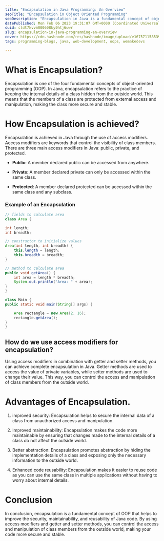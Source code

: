 ```yaml
---
title: "Encapsulation in Java Programming: An Overview"
seoTitle: "Encapsulation in Object Oriented Programming"
seoDescription: "Encapsulation in Java is a fundamental concept of object-oriented programming that helps developers create secure, stable, and maintainable code."
datePublished: Mon Feb 06 2023 19:31:07 GMT+0000 (Coordinated Universal Time)
cuid: cldt7kvvm000608ky0htj6uwr
slug: encapsulation-in-java-programming-an-overview
cover: https://cdn.hashnode.com/res/hashnode/image/upload/v1675711585391/ef2e8ee2-1e13-47c3-9a48-00acc88c6be0.png
tags: programming-blogs, java, web-development, oops, wemakedevs

---
```


# What is Encapsulation?

Encapsulation is one of the four fundamental concepts of object-oriented programming (OOP). In Java, encapsulation refers to the practice of keeping the internal details of a class hidden from the outside world. This means that the members of a class are protected from external access and manipulation, making the class more secure and stable.

# How Encapsulation is achieved?

Encapsulation is achieved in Java through the use of access modifiers. Access modifiers are keywords that control the visibility of class members. There are three main access modifiers in Java: public, private, and protected.

* **Public**: A member declared public can be accessed from anywhere.
    
* **Private**: A member declared private can only be accessed within the same class.
    
* **Protected**: A member declared protected can be accessed within the same class and any subclass.
    

### Example of an Encapsulation

```java
// fields to calculate area
class Area {

int length;
int breadth;

// constructor to initialize values
Area(int length, int breadth) {
	this.length = length;
	this.breadth = breadth;
}

// method to calculate area
public void getArea() {
	int area = length * breadth;
	System.out.println("Area: " + area);
}
}

class Main {
public static void main(String[] args) {

	Area rectangle = new Area(2, 16);
	rectangle.getArea();
}
}
```

## How do we use access modifiers for encapsulation?

Using access modifiers in combination with getter and setter methods, you can achieve complete encapsulation in Java. Getter methods are used to access the value of private variables, while setter methods are used to change their value. This way, you can control the access and manipulation of class members from the outside world.

# Advantages of Encapsulation.

1. improved security: Encapsulation helps to secure the internal data of a class from unauthorized access and manipulation.
    
2. Improved maintainability: Encapsulation makes the code more maintainable by ensuring that changes made to the internal details of a class do not affect the outside world.
    
3. Better abstraction: Encapsulation promotes abstraction by hiding the implementation details of a class and exposing only the necessary information to the outside world.
    
4. Enhanced code reusability: Encapsulation makes it easier to reuse code as you can use the same class in multiple applications without having to worry about internal details.
    

# Conclusion

In conclusion, encapsulation is a fundamental concept of OOP that helps to improve the security, maintainability, and reusability of Java code. By using access modifiers and getter and setter methods, you can control the access and manipulation of class members from the outside world, making your code more secure and stable.